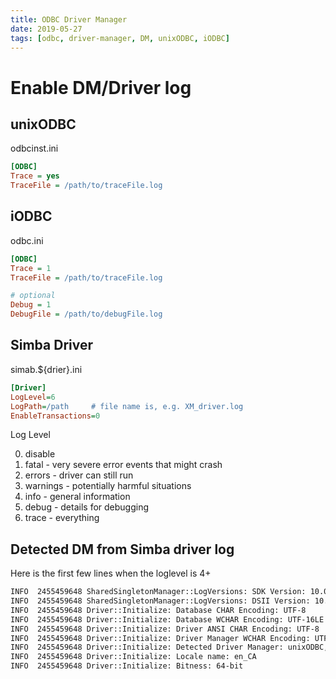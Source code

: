 ```yaml
---
title: ODBC Driver Manager
date: 2019-05-27
tags: [odbc, driver-manager, DM, unixODBC, iODBC]
---
```



# Enable DM/Driver log

## unixODBC
odbcinst.ini

```ini
[ODBC]
Trace = yes
TraceFile = /path/to/traceFile.log

```

## iODBC
odbc.ini

```ini
[ODBC]
Trace = 1
TraceFile = /path/to/traceFile.log

# optional
Debug = 1
DebugFile = /path/to/debugFile.log
```

## Simba Driver
simab.${drier}.ini

```ini
[Driver]
LogLevel=6
LogPath=/path     # file name is, e.g. XM_driver.log
EnableTransactions=0
```

Log Level

0. disable
1. fatal - very severe error events that might crash
2. errors - driver can still run
3. warnings - potentially harmful situations
4. info - general information
5. debug - details for debugging
6. trace - everything

## Detected DM from Simba driver log
Here is the first few lines when the loglevel is 4+

```bash
INFO  2455459648 SharedSingletonManager::LogVersions: SDK Version: 10.01.05.1031
INFO  2455459648 SharedSingletonManager::LogVersions: DSII Version: 10.01.1031
INFO  2455459648 Driver::Initialize: Database CHAR Encoding: UTF-8
INFO  2455459648 Driver::Initialize: Database WCHAR Encoding: UTF-16LE
INFO  2455459648 Driver::Initialize: Driver ANSI CHAR Encoding: UTF-8
INFO  2455459648 Driver::Initialize: Driver Manager WCHAR Encoding: UTF-32LE
INFO  2455459648 Driver::Initialize: Detected Driver Manager: unixODBC, 2.2.14 or 2.3.x branch
INFO  2455459648 Driver::Initialize: Locale name: en_CA
INFO  2455459648 Driver::Initialize: Bitness: 64-bit
```
